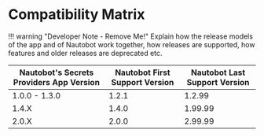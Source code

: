 # Compatibility Matrix

!!! warning "Developer Note - Remove Me!"
    Explain how the release models of the app and of Nautobot work together, how releases are supported, how features and older releases are deprecated etc.

| Nautobot's Secrets Providers App Version | Nautobot First Support Version | Nautobot Last Support Version |
| ---------------------------------------- | ------------------------------ | ----------------------------- |
| 1.0.0 - 1.3.0                            | 1.2.1                          | 1.2.99                        |
| 1.4.X                                    | 1.4.0                          | 1.99.99                       |
| 2.0.X                                    | 2.0.0                          | 2.99.99                       |
